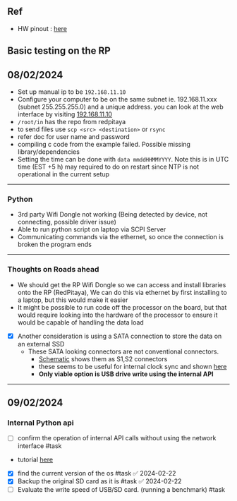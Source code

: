## Ref

- HW pinout : [here](https://redpitaya.readthedocs.io/en/latest/developerGuide/hardware/125-14/extent.html)

## Basic testing on the RP

## 08/02/2024

- Set up manual ip to be `192.168.11.10`
- Configure your computer to be on the same subnet ie. 192.168.11.xxx (subnet 255.255.255.0) and a unique address. you can look at the web interface by visiting [192.168.11.10](http://192.168.11.10)
- `/root/in` has the repo from redpitaya
- to send files use `scp <src> <destination>` or `rsync`
- refer doc for user name and password
- compiling c code from the example failed. Possible missing library/dependencies
- Setting the time can be done with `data mmddHHMMYYYY`. Note this is in UTC time (EST +5 h) may required to do on restart since NTP is not operational in the current setup
---
### Python
- 3rd party Wifi Dongle not working (Being detected by device, not connecting, possible driver issue)
- Able to run python script on laptop via SCPI Server
- Communicating commands via the ethernet, so once the connection is broken the program ends

---
### Thoughts on Roads ahead
- We should get the RP Wifi Dongle so we can access and install libraries onto the RP (RedPitaya), We can do this via ethernet by first installing to a laptop, but this would make it easier
- It might be possible to run code off the processor on the board, but that would require looking into the hardware of the processor to ensure it would be capable of handling the data load
- [x] Another consideration is using a SATA connection to store the data on an external SSD
	- These SATA looking connectors are not conventional connectors. 
		- [Schematic](https://downloads.redpitaya.com/doc/Customer_Schematics_STEM122-16SDR_V1r1%28Series1%29.PDF) shows them as S1,S2 connectors
		- these seems to be useful for internal clock sync and shown [here](https://redpitaya.readthedocs.io/en/latest/appsFeatures/applications/streaming/appXCStreaming.html)
		- **Only viable option is USB drive write using the internal API**

---

## 09/02/2024

### Internal Python api

- [ ] confirm the operation of internal API calls without using the network interface #task
- tutorial [here](https://redpitaya.readthedocs.io/en/latest/appsFeatures/remoteControl/API_scripts.html)
- [x] find the current version of the os #task ✅ 2024-02-22
- [x] Backup the original SD card as it is #task ✅ 2024-02-22
- [ ] Evaluate the write speed of USB/SD card. (running a benchmark) #task
